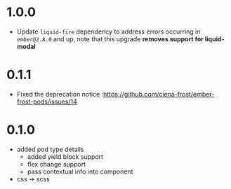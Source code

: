 # 1.0.0
- Update `liquid-fire` dependency to address errors occurring in `ember@2.8.0` and up, note that this upgrade **removes support for liquid-modal**

# 0.1.1

* Fixed the deprecation notice :https://github.com/ciena-frost/ember-frost-pods/issues/14

# 0.1.0

- added pod type details
  - added yield block support
  - flex change support
  - pass contextual info into component
- css -> scss


